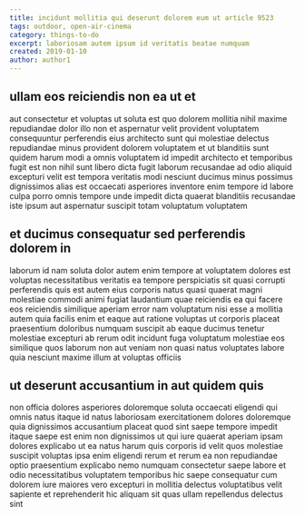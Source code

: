 ```yaml
---
title: incidunt mollitia qui deserunt dolorem eum ut article 9523
tags: outdoor, open-air-cinema
category: things-to-do
excerpt: laboriosam autem ipsum id veritatis beatae numquam
created: 2019-01-10
author: author1
---
```


## ullam eos reiciendis non ea ut et

aut consectetur et voluptas ut soluta est quo dolorem mollitia nihil maxime repudiandae dolor illo non et aspernatur velit provident voluptatem consequuntur perferendis eius architecto sunt qui molestiae delectus repudiandae minus provident dolorem voluptatem et ut blanditiis sunt quidem harum modi a omnis voluptatem id impedit architecto et temporibus fugit est non nihil sunt libero dicta fugit laborum recusandae ad odio aliquid excepturi velit est tempora veritatis modi nesciunt ducimus minus possimus dignissimos alias est occaecati asperiores inventore enim tempore id labore culpa porro omnis tempore unde impedit dicta quaerat blanditiis recusandae iste ipsum aut aspernatur suscipit totam voluptatum voluptatem

## et ducimus consequatur sed perferendis dolorem in

laborum id nam soluta dolor autem enim tempore at voluptatem dolores est voluptas necessitatibus veritatis ea tempore perspiciatis sit quasi corrupti perferendis quis est autem eius corporis natus quasi quaerat magni molestiae commodi animi fugiat laudantium quae reiciendis ea qui facere eos reiciendis similique aperiam error nam voluptatum nisi esse a mollitia autem quia facilis enim et eaque aut ratione voluptas ut corporis placeat praesentium doloribus numquam suscipit ab eaque ducimus tenetur molestiae excepturi ab rerum odit incidunt fuga voluptatum molestiae eos similique quos laborum non aut veniam non quasi natus voluptates labore quia nesciunt maxime illum at voluptas officiis

## ut deserunt accusantium in aut quidem quis

non officia dolores asperiores doloremque soluta occaecati eligendi qui omnis natus itaque id natus laboriosam exercitationem dolores doloremque quia dignissimos accusantium placeat quod sint saepe tempore impedit itaque saepe est enim non dignissimos ut qui iure quaerat aperiam ipsam dolores explicabo ut ea natus harum quis corporis id velit quos molestiae suscipit voluptas ipsa enim eligendi rerum et rerum ea non repudiandae optio praesentium explicabo nemo numquam consectetur saepe labore et odio necessitatibus voluptatem temporibus hic saepe consequatur cum dolorem iure maiores vero excepturi in mollitia delectus voluptatibus velit sapiente et reprehenderit hic aliquam sit quas ullam repellendus delectus sint
